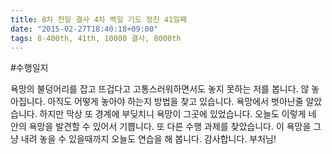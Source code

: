 ```yaml
---
title: 8차 천일 결사 4차 백일 기도 정진 41일째
date: "2015-02-27T18:40:18+09:00"
tags: 8-400th, 41th, 10000 결사, 8000th
---
```


#수행일지

욕망의 불덩어리를 잡고 뜨겁다고 고통스러워하면서도 놓지 못하는 저를 봅니다. 않 놓아집니다. 아직도 어떻게 놓아야 하는지 방법을 찾고 있습니다. 욕망에서 벗아난줄 알았습니다. 하지만 막상 또 경계에 부딪치니 욕망이 그곳에 있었습니다. 오늘도 이렇게 네 안의 욕망을 발견할 수 있어서 기쁩니다. 또 다른 수행 과제를 찾았습니다. 이 욕망을 그냥 내려 놓을 수 있을때까지 오늘도 연습을 해 봅니다. 감사합니다. 부처님!
